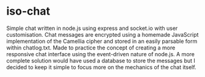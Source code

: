 # iso-chat
Simple chat written in node.js using express and socket.io with user customisation. Chat messages are encrypted using a homemade JavaScript implementation of the Camellia cipher and stored in an easily parsable form within chatlog.txt. Made to practice the concept of creating a more responsive chat interface using the event-driven nature of node.js. A more complete solution would have used a database to store the messages but I decided to keep it simple to focus more on the mechanics of the chat itself.
